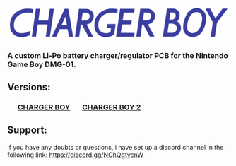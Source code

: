 <img src="images/logo_blue.png"><br>
### A custom Li-Po battery charger/regulator PCB for the Nintendo Game Boy DMG-01.

## Versions:
### &nbsp; &nbsp; &nbsp; <a href="https://github.com/hi-ban/charger-boy/tree/main/charger-boy-1">CHARGER BOY</a> &nbsp; &nbsp; &nbsp; <a href="https://github.com/hi-ban/charger-boy/tree/main/charger-boy-2">CHARGER BOY 2</a><br>

## Support: 
if you have any doubts or questions, i have set up a discord channel in the following link:
https://discord.gg/NGhQgtycnW






